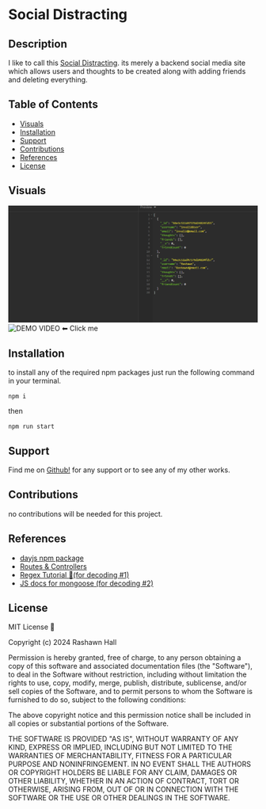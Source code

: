 # Social Distracting

## Description 
I like to call this [Social Distracting](https://github.com/TheR16H/social18). its merely a backend social media site which allows users and thoughts to be created along with adding friends and deleting everything.

## Table of Contents

- [Visuals](#visuals)
- [Installation](#installation)
- [Support](#support)
- [Contributions](#contributions)
- [References](#references)
- [License](#license)

## Visuals
 ![Screenshot](./Assets/Screenshot%202024-09-13%20011020.png)
 ![DEMO VIDEO](https://drive.google.com/file/d/1od35JiA6y9l5dgIDq-uNfWROt_OvEczy/view?usp=sharing) ⬅ Click me <!--I need to update this video -->

## Installation
to install any of the required npm packages just run the following command in your terminal. 
```
npm i
``` 
then 
``` 
npm run start
```

## Support
Find me on [Github!](https://github.com/TheR16H) for any support or to see any of my other works.

## Contributions
no contributions will be needed for this project.

## References
- [dayjs npm package](https://www.npmjs.com/package/dayjs)
- [Routes & Controllers](https://developer.mozilla.org/en-US/docs/Learn/Server-side/Express_Nodejs/routes)
- [Regex Tutorial 🫶(for decoding #1)](https://gist.github.com/TheR16H/97fa17362b404211b7b5b985513e3549)
- [JS docs for mongoose (for decoding #2)](https://masteringjs.io/tutorials/mongoose/mongoose-validate-unique-email)


## License
MIT License 🔔

Copyright (c) 2024 Rashawn Hall

Permission is hereby granted, free of charge, to any person obtaining a copy
of this software and associated documentation files (the "Software"), to deal
in the Software without restriction, including without limitation the rights
to use, copy, modify, merge, publish, distribute, sublicense, and/or sell
copies of the Software, and to permit persons to whom the Software is
furnished to do so, subject to the following conditions:

The above copyright notice and this permission notice shall be included in all
copies or substantial portions of the Software.

THE SOFTWARE IS PROVIDED "AS IS", WITHOUT WARRANTY OF ANY KIND, EXPRESS OR
IMPLIED, INCLUDING BUT NOT LIMITED TO THE WARRANTIES OF MERCHANTABILITY,
FITNESS FOR A PARTICULAR PURPOSE AND NONINFRINGEMENT. IN NO EVENT SHALL THE
AUTHORS OR COPYRIGHT HOLDERS BE LIABLE FOR ANY CLAIM, DAMAGES OR OTHER
LIABILITY, WHETHER IN AN ACTION OF CONTRACT, TORT OR OTHERWISE, ARISING FROM,
OUT OF OR IN CONNECTION WITH THE SOFTWARE OR THE USE OR OTHER DEALINGS IN THE
SOFTWARE.